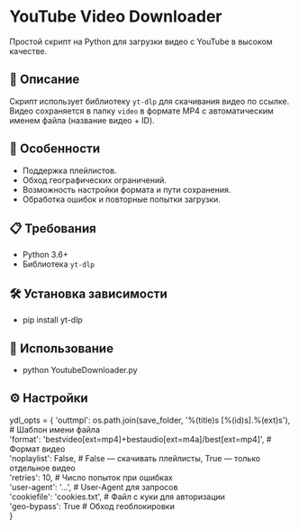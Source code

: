 # YouTube Video Downloader

Простой скрипт на Python для загрузки видео с YouTube в высоком качестве.

## 📝 Описание

Скрипт использует библиотеку `yt-dlp` для скачивания видео по ссылке. Видео сохраняется в папку `video` в формате MP4 с автоматическим именем файла (название видео + ID).

## 🌟 Особенности
- Поддержка плейлистов.
- Обход географических ограничений.
- Возможность настройки формата и пути сохранения.
- Обработка ошибок и повторные попытки загрузки.

## 📋 Требования
- Python 3.6+
- Библиотека `yt-dlp`

## 🛠 Установка зависимости
- pip install yt-dlp
   
## 🚀 Использование
- python YoutubeDownloader.py

## ⚙️ Настройки
ydl_opts = {
    'outtmpl': os.path.join(save_folder, '%(title)s [%(id)s].%(ext)s'), # Шаблон имени файла  
    'format': 'bestvideo[ext=mp4]+bestaudio[ext=m4a]/best[ext=mp4]',    # Формат видео  
    'noplaylist': False,          # False — скачивать плейлисты, True — только отдельное видео  
    'retries': 10,                # Число попыток при ошибках  
    'user-agent': '...',          # User-Agent для запросов  
    'cookiefile': 'cookies.txt',  # Файл с куки для авторизации  
    'geo-bypass': True            # Обход геоблокировки  
	}

